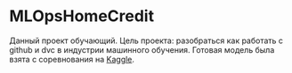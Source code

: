 # MLOpsHomeCredit
Данный проект обучающий. Цель проекта: разобраться как работать с github и dvc в индустрии машинного обучения.
Готовая модель была взята с соревнования на [Kaggle](https://www.kaggle.com/code/eliotbarr/stacking-test-sklearn-xgboost-catboost-lightgbm/script).

